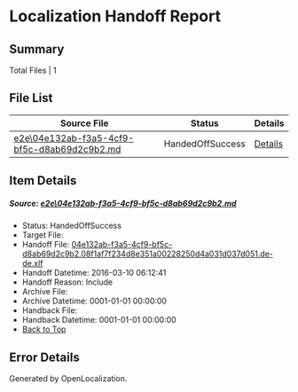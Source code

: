 # <a name='report-top'></a> Localization Handoff Report

## Summary
 Total Files | 1

## File List
 Source File | Status | Details 
 ----------- | ------ | ------- 
 [e2e\04e132ab-f3a5-4cf9-bf5c-d8ab69d2c9b2.md](https://github.com/OpenLocalizationTest/oltest/blob/55c410fb81c77740e418ce7ff0dae8e36ea47964/e2e/04e132ab-f3a5-4cf9-bf5c-d8ab69d2c9b2.md) | HandedOffSuccess | [Details](#0207b5db00c8b9cd04c50b3559e21953fbc7576d1)

## Item Details
##### <a name='0207b5db00c8b9cd04c50b3559e21953fbc7576d1'></a> Source: [e2e\04e132ab-f3a5-4cf9-bf5c-d8ab69d2c9b2.md](https://github.com/OpenLocalizationTest/oltest/blob/55c410fb81c77740e418ce7ff0dae8e36ea47964/e2e/04e132ab-f3a5-4cf9-bf5c-d8ab69d2c9b2.md)
* Status: HandedOffSuccess
* Target File: 
* Handoff File: [04e132ab-f3a5-4cf9-bf5c-d8ab69d2c9b2.08f1af7f234d8e351a00228250d4a031d037d051.de-de.xlf](https://github.com/OpenLocalizationTestOrg/olhandoff/blob/1413fb387b946a3c38eaed266c5d4a030f853834/ol-handoff/OpenLocalizationTestOrg/oltest.de-de/xinjiang/ht/04e132ab-f3a5-4cf9-bf5c-d8ab69d2c9b2.08f1af7f234d8e351a00228250d4a031d037d051.de-de.xlf)
* Handoff Datetime: 2016-03-10 06:12:41
* Handoff Reason: Include
* Archive File: 
* Archive Datetime: 0001-01-01 00:00:00
* Handback File: 
* Handback Datetime: 0001-01-01 00:00:00
* [Back to Top](#report-top)


## Error Details

Generated by OpenLocalization.
